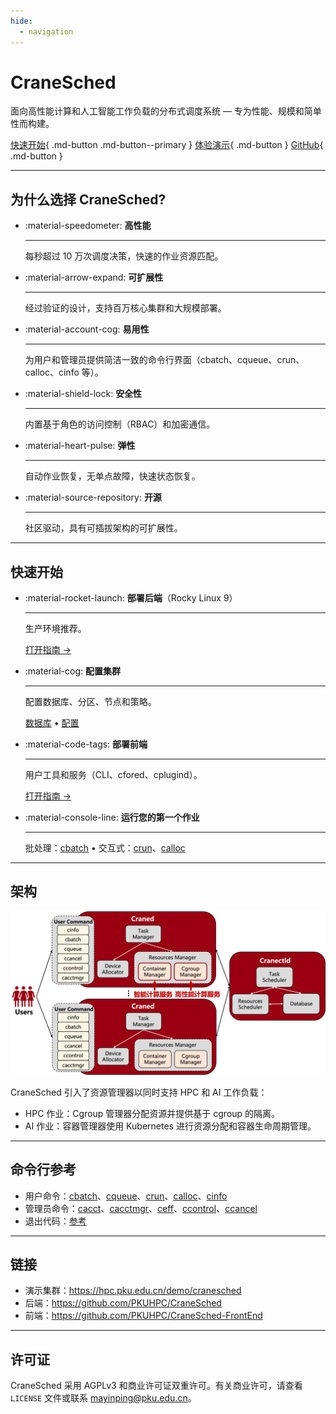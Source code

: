 ```yaml
---
hide:
  - navigation
---
```


# CraneSched

<p class="lead">面向高性能计算和人工智能工作负载的分布式调度系统 — 专为性能、规模和简单性而构建。</p>

[快速开始](deployment/index.md){ .md-button .md-button--primary } [体验演示](https://hpc.pku.edu.cn/demo/cranesched){ .md-button } [GitHub](https://github.com/PKUHPC/CraneSched){ .md-button }

---

## 为什么选择 CraneSched?

<div class="grid cards" markdown>

- :material-speedometer: **高性能**

    ---

    每秒超过 10 万次调度决策，快速的作业资源匹配。

- :material-arrow-expand: **可扩展性**

    ---

    经过验证的设计，支持百万核心集群和大规模部署。

- :material-account-cog: **易用性**

    ---

    为用户和管理员提供简洁一致的命令行界面（cbatch、cqueue、crun、calloc、cinfo 等）。

- :material-shield-lock: **安全性**

    ---

    内置基于角色的访问控制（RBAC）和加密通信。

- :material-heart-pulse: **弹性**

    ---

    自动作业恢复，无单点故障，快速状态恢复。

- :material-source-repository: **开源**

    ---

    社区驱动，具有可插拔架构的可扩展性。

</div>

---

## 快速开始

<div class="grid cards" markdown>

- :material-rocket-launch: **部署后端**（Rocky Linux 9）

    ---

    生产环境推荐。

    [打开指南 →](deployment/backend/Rocky9.md)

- :material-cog: **配置集群**

    ---

    配置数据库、分区、节点和策略。

    [数据库](deployment/configuration/database.md) • [配置](deployment/configuration/config.md)

- :material-code-tags: **部署前端**

    ---

    用户工具和服务（CLI、cfored、cplugind）。

    [打开指南 →](deployment/frontend/frontend.md)

- :material-console-line: **运行您的第一个作业**

    ---

    批处理：[cbatch](command/cbatch.md) • 交互式：[crun](command/crun.md)、[calloc](command/calloc.md)

</div>

---

## 架构

![CraneSched 架构](images/Architecture.png)

CraneSched 引入了资源管理器以同时支持 HPC 和 AI 工作负载：

- HPC 作业：Cgroup 管理器分配资源并提供基于 cgroup 的隔离。
- AI 作业：容器管理器使用 Kubernetes 进行资源分配和容器生命周期管理。

---

## 命令行参考

- 用户命令：[cbatch](command/cbatch.md)、[cqueue](command/cqueue.md)、[crun](command/crun.md)、[calloc](command/calloc.md)、[cinfo](command/cinfo.md)
- 管理员命令：[cacct](command/cacct.md)、[cacctmgr](command/cacctmgr.md)、[ceff](command/ceff.md)、[ccontrol](command/ccontrol.md)、[ccancel](command/ccancel.md)
- 退出代码：[参考](reference/exit_code.md)

---

## 链接

- 演示集群：<https://hpc.pku.edu.cn/demo/cranesched>
- 后端：<https://github.com/PKUHPC/CraneSched>
- 前端：<https://github.com/PKUHPC/CraneSched-FrontEnd>

---

## 许可证

CraneSched 采用 AGPLv3 和商业许可证双重许可。有关商业许可，请查看 `LICENSE` 文件或联系 mayinping@pku.edu.cn。

